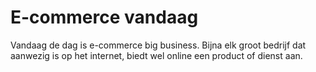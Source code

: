 # E-commerce vandaag

Vandaag de dag is e-commerce big business. Bijna elk groot bedrijf dat aanwezig is op het internet, biedt wel online een product of dienst aan. 

